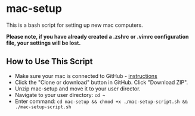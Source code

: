 # mac-setup

This is a bash script for setting up new mac computers.

**Please note, if you have already created a .zshrc or .vimrc configuration file, your settings will be lost.**

## How to Use This Script
- Make sure your mac is connected to GitHub - [instructions](https://help.github.com/en/articles/set-up-git)
- Click the "Clone or download" button in GitHub. Click "Download ZIP".
- Unzip mac-setup and move it to your user director.
- Navigate to your user directory: `cd ~`
- Enter command: `cd mac-setup && chmod +x ./mac-setup-script.sh && ./mac-setup-script.sh`
